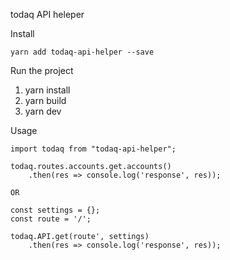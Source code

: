 todaq API heleper

Install

`yarn add todaq-api-helper --save`

Run the project

1. yarn install
2. yarn build
3. yarn dev

Usage

```
import todaq from "todaq-api-helper";

todaq.routes.accounts.get.accounts()
    .then(res => console.log('response', res));

OR

const settings = {};
const route = '/';

todaq.API.get(route', settings)
    .then(res => console.log('response', res));
```